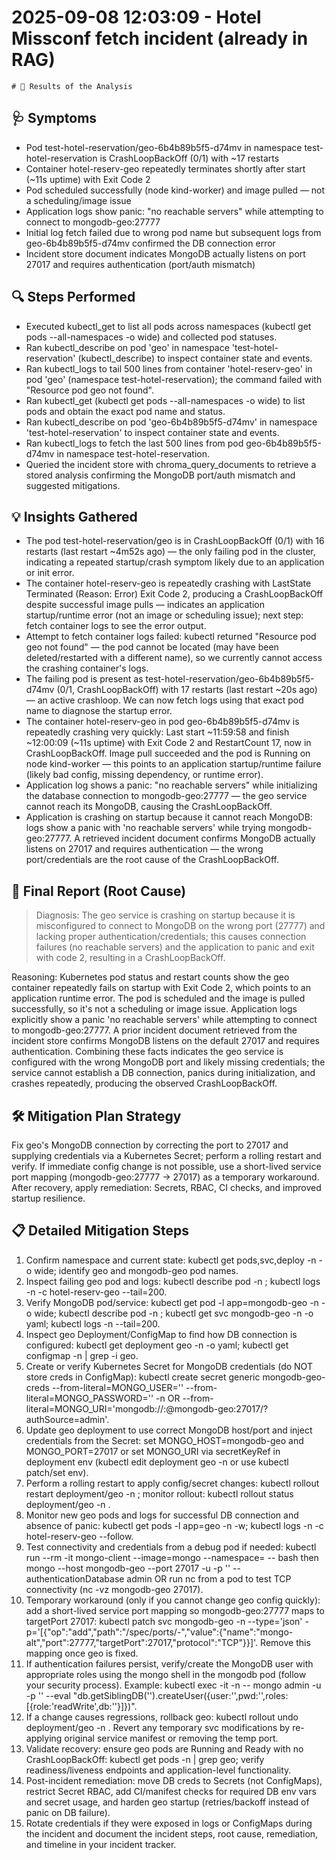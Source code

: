 # 2025-09-08 12:03:09 - Hotel Missconf fetch incident (already in RAG)

    # 📝 Results of the Analysis

## 🩺 Symptoms
- Pod test-hotel-reservation/geo-6b4b89b5f5-d74mv in namespace test-hotel-reservation is CrashLoopBackOff (0/1) with ~17 restarts
- Container hotel-reserv-geo repeatedly terminates shortly after start (~11s uptime) with Exit Code 2
- Pod scheduled successfully (node kind-worker) and image pulled — not a scheduling/image issue
- Application logs show panic: "no reachable servers" while attempting to connect to mongodb-geo:27777
- Initial log fetch failed due to wrong pod name but subsequent logs from geo-6b4b89b5f5-d74mv confirmed the DB connection error
- Incident store document indicates MongoDB actually listens on port 27017 and requires authentication (port/auth mismatch)

## 🔍 Steps Performed
- Executed kubectl_get to list all pods across namespaces (kubectl get pods --all-namespaces -o wide) and collected pod statuses.
- Ran kubectl_describe on pod 'geo' in namespace 'test-hotel-reservation' (kubectl_describe) to inspect container state and events.
- Ran kubectl_logs to tail 500 lines from container 'hotel-reserv-geo' in pod 'geo' (namespace test-hotel-reservation); the command failed with "Resource pod geo not found".
- Ran kubectl_get (kubectl get pods --all-namespaces -o wide) to list pods and obtain the exact pod name and status.
- Ran kubectl_describe on pod 'geo-6b4b89b5f5-d74mv' in namespace 'test-hotel-reservation' to inspect container state and events.
- Ran kubectl_logs to fetch the last 500 lines from pod geo-6b4b89b5f5-d74mv in namespace test-hotel-reservation.
- Queried the incident store with chroma_query_documents to retrieve a stored analysis confirming the MongoDB port/auth mismatch and suggested mitigations.

## 💡 Insights Gathered
- The pod test-hotel-reservation/geo is in CrashLoopBackOff (0/1) with 16 restarts (last restart ~4m52s ago) — the only failing pod in the cluster, indicating a repeated startup/crash symptom likely due to an application or init error.
- The container hotel-reserv-geo is repeatedly crashing with LastState Terminated (Reason: Error) Exit Code 2, producing a CrashLoopBackOff despite successful image pulls — indicates an application startup/runtime error (not an image or scheduling issue); next step: fetch container logs to see the error output.
- Attempt to fetch container logs failed: kubectl returned "Resource pod geo not found" — the pod cannot be located (may have been deleted/restarted with a different name), so we currently cannot access the crashing container's logs.
- The failing pod is present as test-hotel-reservation/geo-6b4b89b5f5-d74mv (0/1, CrashLoopBackOff) with 17 restarts (last restart ~20s ago) — an active crashloop. We can now fetch logs using that exact pod name to diagnose the startup error.
- The container hotel-reserv-geo in pod geo-6b4b89b5f5-d74mv is repeatedly crashing very quickly: Last start ~11:59:58 and finish ~12:00:09 (~11s uptime) with Exit Code 2 and RestartCount 17, now in CrashLoopBackOff. Image pull succeeded and the pod is Running on node kind-worker — this points to an application startup/runtime failure (likely bad config, missing dependency, or runtime error).
- Application log shows a panic: "no reachable servers" while initializing the database connection to mongodb-geo:27777 — the geo service cannot reach its MongoDB, causing the CrashLoopBackOff.
- Application is crashing on startup because it cannot reach MongoDB: logs show a panic with 'no reachable servers' while trying mongodb-geo:27777. A retrieved incident document confirms MongoDB actually listens on 27017 and requires authentication — the wrong port/credentials are the root cause of the CrashLoopBackOff.

## 🚨 Final Report (Root Cause)
> Diagnosis:
The geo service is crashing on startup because it is misconfigured to connect to MongoDB on the wrong port (27777) and lacking proper authentication/credentials; this causes connection failures (no reachable servers) and the application to panic and exit with code 2, resulting in a CrashLoopBackOff.

Reasoning:
Kubernetes pod status and restart counts show the geo container repeatedly fails on startup with Exit Code 2, which points to an application runtime error. The pod is scheduled and the image is pulled successfully, so it's not a scheduling or image issue. Application logs explicitly show a panic 'no reachable servers' while attempting to connect to mongodb-geo:27777. A prior incident document retrieved from the incident store confirms MongoDB listens on the default 27017 and requires authentication. Combining these facts indicates the geo service is configured with the wrong MongoDB port and likely missing credentials; the service cannot establish a DB connection, panics during initialization, and crashes repeatedly, producing the observed CrashLoopBackOff.

## 🛠️ Mitigation Plan Strategy
Fix geo's MongoDB connection by correcting the port to 27017 and supplying credentials via a Kubernetes Secret; perform a rolling restart and verify. If immediate config change is not possible, use a short-lived service port mapping (mongodb-geo:27777 → 27017) as a temporary workaround. After recovery, apply remediation: Secrets, RBAC, CI checks, and improved startup resilience.

## 📋 Detailed Mitigation Steps
1. Confirm namespace and current state: kubectl get pods,svc,deploy -n <NAMESPACE> -o wide; identify geo and mongodb-geo pod names.
2. Inspect failing geo pod and logs: kubectl describe pod <geo-pod-name> -n <NAMESPACE>; kubectl logs <geo-pod-name> -n <NAMESPACE> -c hotel-reserv-geo --tail=200.
3. Verify MongoDB pod/service: kubectl get pod -l app=mongodb-geo -n <NAMESPACE> -o wide; kubectl describe pod <mongodb-pod-name> -n <NAMESPACE>; kubectl get svc mongodb-geo -n <NAMESPACE> -o yaml; kubectl logs <mongodb-pod-name> -n <NAMESPACE> --tail=200.
4. Inspect geo Deployment/ConfigMap to find how DB connection is configured: kubectl get deployment geo -n <NAMESPACE> -o yaml; kubectl get configmap -n <NAMESPACE> | grep -i geo.
5. Create or verify Kubernetes Secret for MongoDB credentials (do NOT store creds in ConfigMap): kubectl create secret generic mongodb-geo-creds --from-literal=MONGO_USER='<user>' --from-literal=MONGO_PASSWORD='<pass>' -n <NAMESPACE> OR --from-literal=MONGO_URI='mongodb://<user>:<pass>@mongodb-geo:27017/<db>?authSource=admin'.
6. Update geo deployment to use correct MongoDB host/port and inject credentials from the Secret: set MONGO_HOST=mongodb-geo and MONGO_PORT=27017 or set MONGO_URI via secretKeyRef in deployment env (kubectl edit deployment geo -n <NAMESPACE> or use kubectl patch/set env).
7. Perform a rolling restart to apply config/secret changes: kubectl rollout restart deployment/geo -n <NAMESPACE>; monitor rollout: kubectl rollout status deployment/geo -n <NAMESPACE>.
8. Monitor new geo pods and logs for successful DB connection and absence of panic: kubectl get pods -l app=geo -n <NAMESPACE> -w; kubectl logs <new-geo-pod> -n <NAMESPACE> -c hotel-reserv-geo --follow.
9. Test connectivity and credentials from a debug pod if needed: kubectl run --rm -it mongo-client --image=mongo --namespace=<NAMESPACE> -- bash then mongo --host mongodb-geo --port 27017 -u <user> -p '<pass>' --authenticationDatabase admin OR run nc from a pod to test TCP connectivity (nc -vz mongodb-geo 27017).
10. Temporary workaround (only if you cannot change geo config quickly): add a short-lived service port mapping so mongodb-geo:27777 maps to targetPort 27017: kubectl patch svc mongodb-geo -n <NAMESPACE> --type='json' -p='[{"op":"add","path":"/spec/ports/-","value":{"name":"mongo-alt","port":27777,"targetPort":27017,"protocol":"TCP"}}]'. Remove this mapping once geo is fixed.
11. If authentication failures persist, verify/create the MongoDB user with appropriate roles using the mongo shell in the mongodb pod (follow your security process). Example: kubectl exec -it <mongodb-pod> -n <NAMESPACE> -- mongo admin -u <admin> -p '<admin-pass>' --eval "db.getSiblingDB('<db>').createUser({user:'<user>',pwd:'<pass>',roles:[{role:'readWrite',db:'<db>'}]})".
12. If a change causes regressions, rollback geo: kubectl rollout undo deployment/geo -n <NAMESPACE>. Revert any temporary svc modifications by re-applying original service manifest or removing the temp port.
13. Validate recovery: ensure geo pods are Running and Ready with no CrashLoopBackOff: kubectl get pods -n <NAMESPACE> | grep geo; verify readiness/liveness endpoints and application-level functionality.
14. Post-incident remediation: move DB creds to Secrets (not ConfigMaps), restrict Secret RBAC, add CI/manifest checks for required DB env vars and secret usage, and harden geo startup (retries/backoff instead of panic on DB failure).
15. Rotate credentials if they were exposed in logs or ConfigMaps during the incident and document the incident steps, root cause, remediation, and timeline in your incident tracker.
